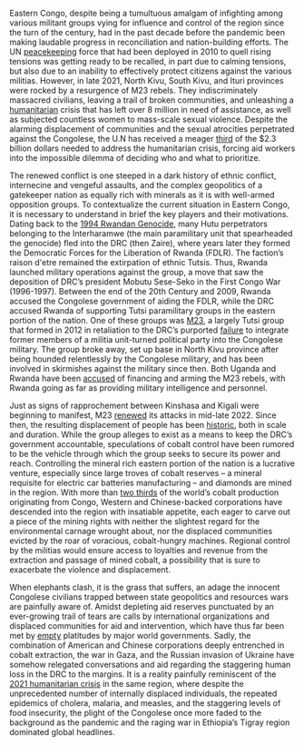 Eastern Congo, despite being a tumultuous amalgam of infighting among various militant groups vying for influence and control of the region since the turn of the century, had in the past decade before the pandemic been making laudable progress in reconciliation and nation-building efforts. The UN [peacekeeping](https://www.reuters.com/world/africa/un-peacekeepers-begin-withdrawal-eastern-congo-2024-02-29/) force that had been deployed in 2010 to quell rising tensions was getting ready to be recalled, in part due to calming tensions, but also due to an inability to effectively protect citizens against the various militias. However, in late 2021, North Kivu, South Kivu, and Ituri provinces were rocked by a resurgence of M23 rebels. They indiscriminately massacred civilians, leaving a trail of broken communities, and unleashing a [humanitarian](https://apnews.com/article/un-congo-humanitarian-sexual-violence-conflict-minerals-0f5ebeaccff39ab97c61e981f1a7a3cf) crisis that has left over 8 million in need of assistance, as well as subjected countless women to mass-scale sexual violence. Despite the alarming displacement of communities and the sexual atrocities perpetrated against the Congolese, the U.N has received a meager [third](https://apnews.com/article/un-congo-humanitarian-sexual-violence-conflict-minerals-0f5ebeaccff39ab97c61e981f1a7a3cf) of the $2.3 billion dollars needed to address the humanitarian crisis, forcing aid workers into the impossible dilemma of deciding who and what to prioritize.

The renewed conflict is one steeped in a dark history of ethnic conflict, internecine and vengeful assaults, and the complex geopolitics of a gatekeeper nation as equally rich with minerals as it is with well-armed opposition groups. To contextualize the current situation in Eastern Congo, it is necessary to understand in brief the key players and their motivations. Dating back to the [1994 Rwandan Genocide](https://theconversation.com/rwanda-and-drcs-turbulent-past-continues-to-fuel-their-torrid-relationship-188405), many Hutu perpetrators belonging to the Interharamwe (the main paramilitary unit that spearheaded the genocide) fled into the DRC (then Zaire), where years later they formed the Democratic Forces for the Liberation of Rwanda (FDLR). The faction’s raison d'etre remained the extirpation of ethnic Tutsis. Thus, Rwanda launched military operations against the group, a move that saw the deposition of DRC’s president Mobutu Sese-Seko in the First Congo War (1996-1997). Between the end of the 20th Century and 2009, Rwanda accused the Congolese government of aiding the FDLR, while the DRC accused Rwanda of supporting Tutsi paramilitary groups in the eastern portion of the nation. One of these groups was [M23](https://www.reuters.com/article/congo-democratic-fighting-idUSL5E8MI3WX20121118/), a largely Tutsi group that formed in 2012 in retaliation to the DRC’s purported [failure](https://theatlasnews.co/conflict/2024/01/05/understanding-africa-the-history-of-the-drcs-m23-rebels/) to integrate former members of a militia unit-turned political party into the Congolese military. The group broke away, set up base in North Kivu province after being hounded relentlessly by the Congolese military, and has been involved in skirmishes against the military since then. Both Uganda and Rwanda have been [accused](https://theatlasnews.co/conflict/2024/01/05/understanding-africa-the-history-of-the-drcs-m23-rebels/) of financing and arming the M23 rebels, with Rwanda going as far as providing military intelligence and personnel.

Just as signs of rapprochement between Kinshasa and Kigali were beginning to manifest, M23 [renewed](https://foreignpolicy.com/2022/07/04/m23-rebel-group-congo-rwanda-uganda/) its attacks in mid-late 2022. Since then, the resulting displacement of people has been [historic](https://apnews.com/article/congo-humanitarian-crisis-displaced-killed-msf-7f7057a4c6473d1027cca2a60d59515c), both in scale and duration. While the group alleges to exist as a means to keep the DRC’s government accountable, speculations of cobalt control have been rumored to be the vehicle through which the group seeks to secure its power and reach. Controlling the mineral rich eastern portion of the nation is a lucrative venture, especially since large troves of cobalt reserves – a mineral requisite for electric car batteries manufacturing – and diamonds are mined in the region. With more than [two thirds](https://www.nytimes.com/2021/11/20/world/china-congo-cobalt.html) of the world’s cobalt production originating from Congo, Western and Chinese-backed corporations have descended into the region with insatiable appetite, each eager to carve out a piece of the mining rights with neither the slightest regard for the environmental carnage wrought about, nor the displaced communities evicted by the roar of voracious, cobalt-hungry machines. Regional control by the militias would ensure access to loyalties and revenue from the extraction and passage of mined cobalt, a possibility that is sure to exacerbate the violence and displacement.

When elephants clash, it is the grass that suffers, an adage the innocent Congolese civilians trapped between state geopolitics and resources wars are painfully aware of. Amidst depleting aid reserves punctuated by an ever-growing trail of tears are calls by international organizations and displaced communities for aid and intervention, which have thus far been met by [empty](https://www.pbs.org/newshour/world/why-aid-groups-are-warning-of-a-new-humanitarian-crisis-in-eastern-congo) platitudes by major world governments. Sadly, the combination of American and Chinese corporations deeply entrenched in cobalt extraction, the war in Gaza, and the Russian invasion of Ukraine have somehow relegated conversations and aid regarding the staggering human loss in the DRC to the margins. It is a reality painfully reminiscent of the [2021 humanitarian crisis](https://news.un.org/en/story/2021/10/1102632) in the same region, where despite the unprecedented number of internally displaced individuals, the repeated epidemics of cholera, malaria, and measles, and the staggering levels of food insecurity, the plight of the Congolese once more faded to the background as the pandemic and the raging war in Ethiopia’s Tigray region dominated global headlines.
